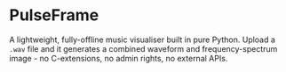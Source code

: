 # PulseFrame
A lightweight, fully-offline music visualiser built in pure Python. Upload a `.wav` file and it generates a combined waveform and frequency-spectrum image - no C-extensions, no admin rights, no external APIs.
